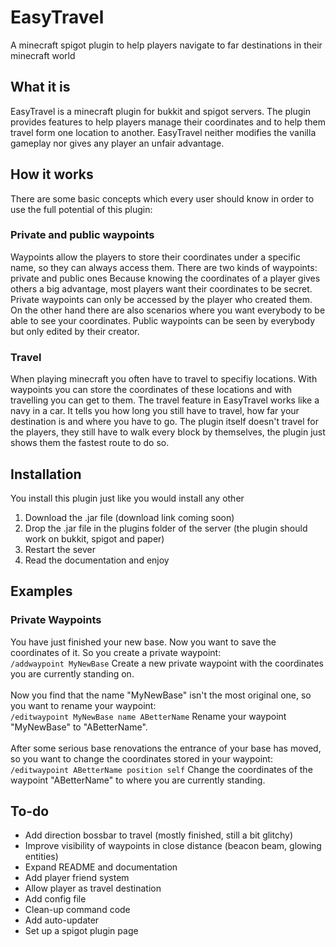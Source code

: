 # EasyTravel
A minecraft spigot plugin to help players navigate to far destinations in their minecraft world

## What it is
EasyTravel is a minecraft plugin for bukkit and spigot servers. The plugin provides features to help players manage their coordinates and to help them travel form one location to another. EasyTravel neither modifies the vanilla gameplay nor gives any player an unfair advantage.

## How it works
There are some basic concepts which every user should know in order to use the full potential of this plugin:
### Private and public waypoints
Waypoints allow the players to store their coordinates under a specific name, so they can always access them.
There are two kinds of waypoints: private and public ones
Because knowing the coordinates of a player gives others a big advantage, most players want their coordinates to be secret. Private waypoints can only be accessed by the player who created them. On the other hand there are also scenarios where you want everybody to be able to see your coordinates. Public waypoints can be seen by everybody but only edited by their creator.
### Travel
When playing minecraft you often have to travel to specifiy locations. With waypoints you can store the coordinates of these locations and with travelling you can get to them. The travel feature in EasyTravel works like a navy in a car. It tells you how long you still have to travel, how far your destination is and where you have to go. The plugin itself doesn't travel for the players, they still have to walk every block by themselves, the plugin just shows them the fastest route to do so.

## Installation
You install this plugin just like you would install any other
1. Download the .jar file (download link coming soon)
2. Drop the .jar file in the plugins folder of the server (the plugin should work on bukkit, spigot and paper)
3. Restart the sever
4. Read the documentation and enjoy

## Examples
### Private Waypoints
You have just finished your new base. Now you want to save the coordinates of it. So you create a private waypoint: <br>
`/addwaypoint MyNewBase`
Create a new private waypoint with the coordinates you are currently standing on. <br>
<br>
Now you find that the name "MyNewBase" isn't the most original one, so you want to rename your waypoint: <br>
`/editwaypoint MyNewBase name ABetterName`
Rename your waypoint "MyNewBase" to "ABetterName". <br>
<br>
After some serious base renovations the entrance of your base has moved, so you want to change the coordinates stored in your waypoint: <br>
`/editwaypoint ABetterName position self`
Change the coordinates of the waypoint "ABetterName" to where you are currently standing.

## To-do
- Add direction bossbar to travel (mostly finished, still a bit glitchy)
- Improve visibility of waypoints in close distance (beacon beam, glowing entities)
- Expand README and documentation
- Add player friend system
- Allow player as travel destination
- Add config file
- Clean-up command code
- Add auto-updater
- Set up a spigot plugin page
